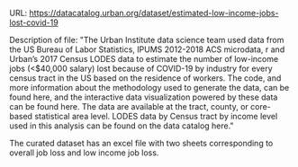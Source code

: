 
URL: https://datacatalog.urban.org/dataset/estimated-low-income-jobs-lost-covid-19

Description of file: 
"The Urban Institute data science team used data from the US Bureau of Labor Statistics, IPUMS 2012-2018 ACS microdata, r and Urban’s 2017 Census LODES data 
to estimate the number of low-income jobs (<$40,000 salary) lost because of COVID-19 by industry for every census tract in the US based on the residence of 
workers. The code, and more information about the methodology used to generate the data, can be found here, and the interactive data visualization powered 
by these data can be found here. The data are available at the tract, county, or core-based statistical area level. LODES data by Census tract by income level 
used in this analysis can be found on the data catalog here."

The curated dataset has an excel file with two sheets corresponding to overall job loss and low income job loss.
